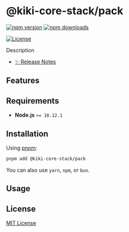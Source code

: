 # @kiki-core-stack/pack

[![npm version][npm-version-src]][npm-version-href]
[![npm downloads][npm-downloads-src]][npm-downloads-href]
<!-- [![codecov][codecov-src]][codecov-href] -->
[![License][license-src]][license-href]

Description

- [✨ Release Notes](./CHANGELOG.md)

## Features

## Requirements

- **Node.js** `>= 18.12.1`

## Installation

Using [pnpm](https://pnpm.io):

```bash
pnpm add @kiki-core-stack/pack
```

You can also use `yarn`, `npm`, or `bun`.

## Usage

## License

[MIT License](./LICENSE)

<!-- Badges -->
[npm-version-href]: https://npmjs.com/package/@kiki-core-stack/pack
[npm-version-src]: https://img.shields.io/npm/v/@kiki-core-stack/pack/latest.svg?colorA=18181b&colorB=28cf8d&style=flat

[npm-downloads-href]: https://npmjs.com/package/@kiki-core-stack/pack
[npm-downloads-src]: https://img.shields.io/npm/dm/@kiki-core-stack/pack.svg?colorA=18181b&colorB=28cf8d&style=flat

<!-- [codecov-href]: https://codecov.io/gh/kiki-core-stack/pack
[codecov-src]: https://codecov.io/gh/kiki-core-stack/pack/graph/badge.svg?token= -->

[license-href]: https://github.com/kiki-core-stack/pack/blob/main/LICENSE
[license-src]: https://img.shields.io/github/license/kiki-core-stack/pack?colorA=18181b&colorB=28cf8d&style=flat
